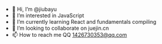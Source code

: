 - 👋 Hi, I’m @jiubayu
- 👀 I’m interested in JavaScript
- 🌱 I’m currently learning React and fundamentals compiling
- 💞️ I’m looking to collaborate on juejin.cn
- 📫 How to reach me QQ 1426730353@qq.com

<!---
jiubayu/jiubayu is a ✨ special ✨ repository because its `README.md` (this file) appears on your GitHub profile.
You can click the Preview link to take a look at your changes.
--->
